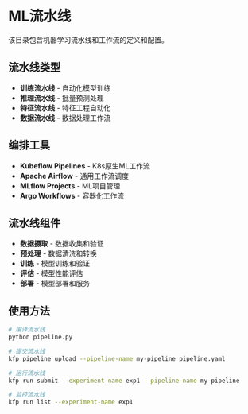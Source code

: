 # ML流水线

该目录包含机器学习流水线和工作流的定义和配置。

## 流水线类型

- **训练流水线** - 自动化模型训练
- **推理流水线** - 批量预测处理
- **特征流水线** - 特征工程自动化
- **数据流水线** - 数据处理工作流

## 编排工具

- **Kubeflow Pipelines** - K8s原生ML工作流
- **Apache Airflow** - 通用工作流调度
- **MLflow Projects** - ML项目管理
- **Argo Workflows** - 容器化工作流

## 流水线组件

- **数据摄取** - 数据收集和验证
- **预处理** - 数据清洗和转换
- **训练** - 模型训练和验证
- **评估** - 模型性能评估
- **部署** - 模型部署和服务

## 使用方法

```bash
# 编译流水线
python pipeline.py

# 提交流水线
kfp pipeline upload --pipeline-name my-pipeline pipeline.yaml

# 运行流水线
kfp run submit --experiment-name exp1 --pipeline-name my-pipeline

# 监控流水线
kfp run list --experiment-name exp1
```